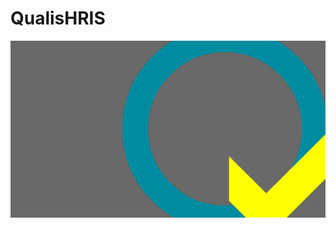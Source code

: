 # QualisHRIS
![alt text](https://github.com/guiam09/QualisHRIS/blob/main/httpdocs/images/qualisQgray_scrn.png)